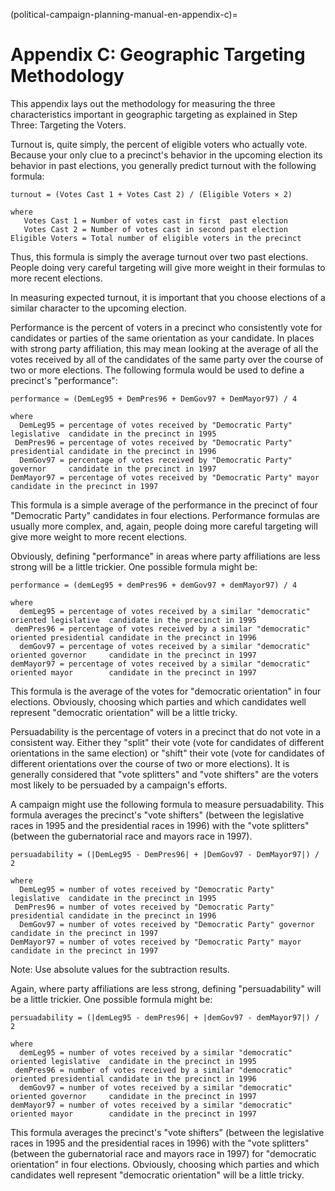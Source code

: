 (political-campaign-planning-manual-en-appendix-c)=
# Appendix C: Geographic Targeting Methodology

This appendix lays out the methodology for measuring the three characteristics important in geographic targeting as explained in Step Three: Targeting the Voters.

Turnout is, quite simply, the percent of eligible voters who actually vote.
Because your only clue to a precinct's behavior in the upcoming election its behavior in past elections, you generally predict turnout with the following formula:

```
turnout = (Votes Cast 1 + Votes Cast 2) / (Eligible Voters × 2)

where
   Votes Cast 1 = Number of votes cast in first  past election
   Votes Cast 2 = Number of votes cast in second past election
Eligible Voters = Total number of eligible voters in the precinct
```

Thus, this formula is simply the average turnout over two past elections.
People doing very careful targeting will give more weight in their formulas to more recent elections.

In measuring expected turnout, it is important that you choose elections of a similar character to the upcoming election.

Performance is the percent of voters in a precinct who consistently vote for candidates or parties of the same orientation as your candidate.
In places with strong party affiliation, this may mean looking at the average of all the votes received by all of the candidates of the same party over the course of two or more elections.
The following formula would be used to define a precinct's "performance":

```
performance = (DemLeg95 + DemPres96 + DemGov97 + DemMayor97) / 4

where
  DemLeg95 = percentage of votes received by "Democratic Party" legislative  candidate in the precinct in 1995
 DemPres96 = percentage of votes received by "Democratic Party" presidential candidate in the precinct in 1996
  DemGov97 = percentage of votes received by "Democratic Party" governor     candidate in the precinct in 1997
DemMayor97 = percentage of votes received by "Democratic Party" mayor        candidate in the precinct in 1997
```

This formula is a simple average of the performance in the precinct of four "Democratic Party" candidates in four elections.
Performance formulas are usually more complex, and, again, people doing more careful targeting will give more weight to more recent elections.

Obviously, defining "performance" in areas where party affiliations are less strong will be a little trickier.
One possible formula might be:

```
performance = (demLeg95 + demPres96 + demGov97 + demMayor97) / 4

where
  demLeg95 = percentage of votes received by a similar "democratic" oriented legislative  candidate in the precinct in 1995
 demPres96 = percentage of votes received by a similar "democratic" oriented presidential candidate in the precinct in 1996
  demGov97 = percentage of votes received by a similar "democratic" oriented governor     candidate in the precinct in 1997
demMayor97 = percentage of votes received by a similar "democratic" oriented mayor        candidate in the precinct in 1997
```

This formula is the average of the votes for "democratic orientation" in four elections.
Obviously, choosing which parties and which candidates well represent "democratic orientation" will be a little tricky.

Persuadability is the percentage of voters in a precinct that do not vote in a consistent way.
Either they "split" their vote (vote for candidates of different orientations in the same election) or "shift" their vote (vote for candidates of different orientations over the course of two or more elections).
It is generally considered that "vote splitters" and "vote shifters" are the voters most likely to be persuaded by a campaign's efforts.

A campaign might use the following formula to measure persuadability.
This formula averages the precinct's "vote shifters" (between the legislative races in 1995 and the presidential races in 1996) with the "vote splitters" (between the gubernatorial race and mayors race in 1997).

```
persuadability = (|DemLeg95 - DemPres96| + |DemGov97 - DemMayor97|) / 2

where
  DemLeg95 = number of votes received by "Democratic Party" legislative  candidate in the precinct in 1995
 DemPres96 = number of votes received by "Democratic Party" presidential candidate in the precinct in 1996
  DemGov97 = number of votes received by "Democratic Party" governor     candidate in the precinct in 1997
DemMayor97 = number of votes received by "Democratic Party" mayor        candidate in the precinct in 1997
```

Note: Use absolute values for the subtraction results.

Again, where party affiliations are less strong, defining "persuadability" will be a little trickier.
One possible formula might be:

```
persuadability = (|demLeg95 - demPres96| + |demGov97 - demMayor97|) / 2

where
  demLeg95 = number of votes received by a similar "democratic" oriented legislative  candidate in the precinct in 1995
 demPres96 = number of votes received by a similar "democratic" oriented presidential candidate in the precinct in 1996
  demGov97 = number of votes received by a similar "democratic" oriented governor     candidate in the precinct in 1997
demMayor97 = number of votes received by a similar "democratic" oriented mayor        candidate in the precinct in 1997
```

This formula averages the precinct's "vote shifters" (between the legislative races in 1995 and the presidential races in 1996) with the "vote splitters" (between the gubernatorial race and mayors race in 1997) for "democratic orientation" in four elections.
Obviously, choosing which parties and which candidates well represent "democratic orientation" will be a little tricky.
